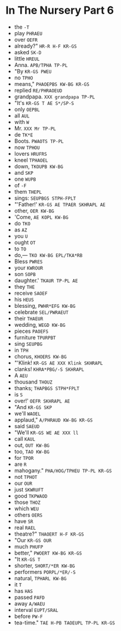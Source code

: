 # In The Nursery Part 6

* the `-T`
* play `PHRAEU`
* over `OEFR`
* already?" `HR-R H-F KR-GS`
* asked `SK-D`
* little `HREUL`
* Anna. `APB/TPHA TP-PL`
* "By `KR-GS PWEU`
* no `TPHO`
* means," `PHAOEPBS KW-BG KR-GS`
* replied `RE/PHRAOEUD`
* grandpapa. `XXX grandpapa TP-PL`
* "It's `KR-GS T AE S*/SP-S`
* only `OEPBL`
* all `AUL`
* with `W`
* Mr. `XXX Mr TP-PL`
* de `TK*E`
* Boots. `PWAOTS TP-PL`
* now `TPHOU`
* lovers `HRUFRS`
* kneel `TPHAOEL`
* down, `TKOUPB KW-BG`
* and `SKP`
* one `WUPB`
* of `-F`
* them `THEPL`
* sings: `SEUPBGS STPH-FPLT`
* "'Father!' `KR-GS AE TPAER SKHRAPL AE`
* other, `OER KW-BG`
* 'Come, `AE KOPL KW-BG`
* do `TKO`
* as `AZ`
* you `U`
* ought `OT`
* to `TO`
* do,— `TKO KW-BG EPL/TKA*RB`
* Bless `PWRES`
* your `KWROUR`
* son `SOPB`
* daughter.' `TKAUR TP-PL AE`
* they `THE`
* receive `SAOEF`
* his `HEUS`
* blessing, `PWHR*EFG KW-BG`
* celebrate `SEL/PWRAEUT`
* their `THAEUR`
* wedding, `WEGD KW-BG`
* pieces `PAOEFS`
* furniture `TPURPBT`
* sing `SEUPBG`
* in `TPH`
* chorus, `KHOERS KW-BG`
* "'Klink! `KR-GS AE XXX Klink SKHRAPL`
* clanks! `KHRA*PBG/-S SKHRAPL`
* A `AEU`
* thousand `THOUZ`
* thanks; `THAPBGS STPH*FPLT`
* is `S`
* over!' `OEFR SKHRAPL AE`
* "And `KR-GS SKP`
* we'll `WAOEL`
* applaud," `A/PHRAUD KW-BG KR-GS`
* said `SAEUD`
* "We'll `KR-GS WE AE XXX ll`
* call `KAUL`
* out, `OUT KW-BG`
* too, `TAO KW-BG`
* for `TPOR`
* are `R`
* mahogany." `PHA/HOG/TPHEU TP-PL KR-GS`
* not `TPHOT`
* our `OUR`
* just `SKWRUFT`
* good `TKPWAOD`
* those `THOZ`
* which `WEU`
* others `OERS`
* have `SR`
* real `RAEL`
* theatre?" `THAOERT H-F KR-GS`
* "Our `KR-GS OUR`
* much `PHUFP`
* better," `PWOERT KW-BG KR-GS`
* "It `KR-GS T`
* shorter, `SHORT/*ER KW-BG`
* performers `PORPL/*ER/-S`
* natural, `TPHARL KW-BG`
* it `T`
* has `HAS`
* passed `PAFD`
* away `A/WAEU`
* interval `EUPT/SRAL`
* before `PW-F`
* tea-time." `TAE H-PB TAOEUPL TP-PL KR-GS`
